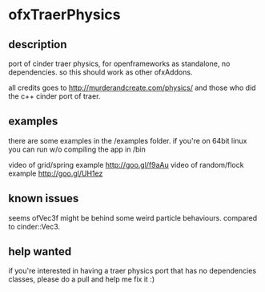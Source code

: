 ofxTraerPhysics
===============

## description ##
port of cinder traer physics, for openframeworks as standalone, no dependencies.
so this should work as other ofxAddons.

all credits goes to http://murderandcreate.com/physics/
and those who did the c++ cinder port of traer.

## examples ##
there are some examples in the /examples folder. if you're
on 64bit linux you can run w/o compiling the app in /bin

video of grid/spring example http://goo.gl/f9aAu
video of random/flock example http://goo.gl/UH1ez

## known issues ##
seems ofVec3f might be behind some weird particle behaviours.
compared to cinder::Vec3.

## help wanted ##
if you're interested in having a traer physics port that has no
dependencies classes, please do a pull and help me fix it :)